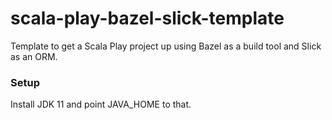 # scala-play-bazel-slick-template
Template to get a Scala Play project up using Bazel as a build tool and Slick as an ORM.

### Setup
Install JDK 11 and point JAVA_HOME to that.
